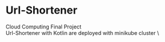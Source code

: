 # Url-Shortener
Cloud Computing Final Project \
Url-Shortener with Kotlin are deployed with minikube cluster \

